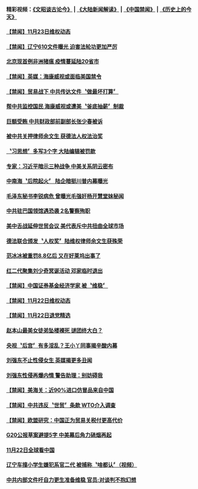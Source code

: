 #### 精彩视频：[《文昭谈古论今》](https://github.com/gfw-breaker/wenzhao/blob/master/README.md?t=11240331) | [《大陆新闻解读》](https://github.com/gfw-breaker/ntdtv-comedy/blob/master/README.md?t=11240331) | [《中国禁闻》](https://github.com/gfw-breaker/ntdtv-news/blob/master/README.md?t=11240331) | [《历史上的今天》](https://github.com/gfw-breaker/today-in-history/blob/master/README.md?t=11240331) 

#### [【禁闻】11月23日维权动态](../pages/news204/a1400589.md?t=11240331) 

#### [【禁闻】辽宁610文件曝光 迫害法轮功更加严厉](../pages/news204/a1400580.md?t=11240331) 

#### [北京现首例非洲猪瘟 疫情蔓延陆20省市](../pages/news204/a1400578.md?t=11240331) 

#### [【禁闻】英媒：海康威视或面临美国禁令](../pages/news204/a1400571.md?t=11240331) 

#### [【禁闻】贸易战下 中共传达文件〝做最坏打算〞](../pages/news204/a1400564.md?t=11240331) 

#### [帮中共监控国民 海康威视或遭美〝釜底抽薪〞制裁](../pages/news204/a1400556.md?t=11240331) 

#### [巨额受贿 中共财政部前副部长张少春被诉](../pages/news204/a1400541.md?t=11240331) 

#### [被中共关押律师余文生 获德法人权法治奖](../pages/news204/a1400527.md?t=11240331) 

#### [〝习思想〞多写3个字 大陆编辑被罚款](../pages/news204/a1400526.md?t=11240331) 

#### [专家：习近平暗示三种战争 中美关系阴云密布](../pages/news204/a1400473.md?t=11240331) 


#### [中南海〝后院起火〞  陆企暗挺川普内幕曝光](../pages/news204/a1400513.md?t=11240331) 

#### [毛泽东秘书李锐病危 曾曝光毛强奸杨开慧堂妹秘闻](../pages/news204/a1400474.md?t=11240331) 

#### [中共驻巴国领馆遇恐袭 2名警察殉职](../pages/news204/a1400496.md?t=11240331) 

#### [美中舌战延伸世贸会议 美代表斥中共扭曲全球市场](../pages/news204/a1400507.md?t=11240331) 

#### [德法联合颁发〝人权奖〞陆维权律师余文生获殊荣](../pages/news204/a1400494.md?t=11240331) 

#### [范冰冰被重罚8.8亿后 又在好莱坞出事了](../pages/news204/a1400462.md?t=11240331) 

#### [红二代聚集刘少奇冥诞活动 邓家临时退出](../pages/news204/a1400442.md?t=11240331) 

#### [【禁闻】中国证券基金经济学家 被〝维稳〞](../pages/news204/a1400446.md?t=11240331) 

#### [【禁闻】11月22日维权动态](../pages/news204/a1400445.md?t=11240331) 

#### [【禁闻】11月22日退党精选](../pages/news204/a1400444.md?t=11240331) 

#### [赵本山最美女徒弟坠楼裸死 谜团终大白？](../pages/news204/a1400176.md?t=11240331) 

#### [央视〝后宫〞有多淫乱？王小丫同事揭辛酸内幕](../pages/news204/a1400216.md?t=11240331) 

#### [刘强东不止性侵女生 英媒揭更多丑闻](../pages/news204/a1400366.md?t=11240331) 

#### [刘强东性侵再爆内情 警告助理：别妨碍我](../pages/news204/a1400351.md?t=11240331) 

#### [【禁闻】美海关：近90%进口仿冒品来自中国](../pages/news204/a1400435.md?t=11240331) 

#### [【禁闻】中共违反〝世贸〞条款 WTO介入调查](../pages/news204/a1400425.md?t=11240331) 

#### [【禁闻】欧盟研究：中国正为贸易关税付更高代价](../pages/news204/a1400424.md?t=11240331) 

#### [G20公报草案避提5字 中美幕后角力硝烟再起](../pages/news204/a1400423.md?t=11240331) 

#### [11月22日全球看中国](../pages/news204/a1400420.md?t=11240331) 

#### [辽宁车撞小学生嫌犯系官二代 被捕称〝啥都认〞（视频）](../pages/news204/a1400418.md?t=11240331) 

#### [中共内部文件吁自力更生准备维稳 官员:对谈判不抱幻想](../pages/news204/a1400407.md?t=11240331) 

